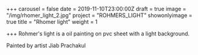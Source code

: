 +++
carousel = false
date = 2019-11-10T23:00:00Z
draft = true
image = "/img/rhomer_light_2.jpg"
project = "ROHMERS_LIGHT"
showonlyimage = true
title = "Rhomer light"
weight = 1

+++
Rohmer's light is a oil painting on pvc sheet with a light background.

Painted by artist Jiab Prachakul
